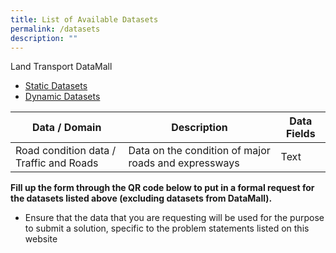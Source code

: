 ```yaml
---
title: List of Available Datasets
permalink: /datasets
description: ""
---
```

Land Transport DataMall
* [Static Datasets](https://datamall.lta.gov.sg/content/datamall/en/static-data.html)
* [Dynamic Datasets](https://datamall.lta.gov.sg/content/datamall/en/dynamic-data.html)



|  Data / Domain | Description | Data Fields |
| -------- | -------- | -------- | 
| Road condition data / Traffic and Roads     | Data on the condition of major roads and expressways     | Text     |




**Fill up the form through the QR code below to put in a formal request for the datasets listed above (excluding datasets from DataMall).**
* Ensure that the data that you are requesting will be used for the purpose to submit a solution, specific to the problem statements listed on this website
